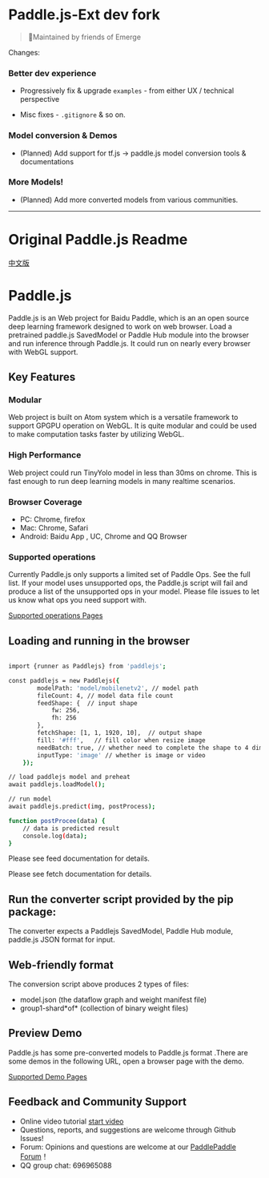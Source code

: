 
# Paddle.js-Ext dev fork

> 🙋Maintained by friends of Emerge


Changes:

### Better dev experience 

- Progressively fix & upgrade `examples` - from either UX  / technical perspective

- Misc fixes - `.gitignore` & so on.

### Model conversion & Demos

- (Planned) Add support for tf.js -> paddle.js model conversion tools & documentations

### More Models!

- (Planned) Add more converted models from various communities. 

---

# Original Paddle.js Readme

[中文版](./README_cn.md)

# Paddle.js

Paddle.js is an Web project for Baidu Paddle, which is an an open source deep learning framework designed to work on web browser. Load a pretrained paddle.js SavedModel or Paddle Hub module into the browser and run inference through Paddle.js. It could run on nearly every browser with WebGL support.

## Key Features

### Modular

Web project is built on Atom system which is a versatile framework to support GPGPU operation on WebGL. It is quite modular and could be used to make computation tasks faster by utilizing WebGL.

### High Performance

Web project could run TinyYolo model in less than 30ms on chrome. This is fast enough to run deep learning models in many realtime scenarios.

### Browser Coverage

* PC: Chrome, firefox
* Mac: Chrome, Safari
* Android: Baidu App , UC, Chrome and QQ Browser

### Supported operations

Currently Paddle.js only supports a limited set of Paddle Ops. See the full list. If your model uses unsupported ops, the Paddle.js script will fail and produce a list of the unsupported ops in your model. Please file issues to let us know what ops you need support with.

[Supported operations Pages](./src/factory/fshader/README.md)


## Loading and running in the browser

```bash

import {runner as Paddlejs} from 'paddlejs';

const paddlejs = new Paddlejs({
        modelPath: 'model/mobilenetv2', // model path
        fileCount: 4, // model data file count
        feedShape: {  // input shape
            fw: 256,
            fh: 256
        },
        fetchShape: [1, 1, 1920, 10],  // output shape
        fill: '#fff',   // fill color when resize image
        needBatch: true, // whether need to complete the shape to 4 dimension
        inputType: 'image' // whether is image or video
    });

// load paddlejs model and preheat
await paddlejs.loadModel();

// run model
await paddlejs.predict(img, postProcess);

function postProcee(data) {
    // data is predicted result
    console.log(data);
}

```

Please see feed documentation for details.

Please see fetch documentation for details.


## Run the converter script provided by the pip package:

The converter expects a Paddlejs SavedModel, Paddle Hub module, paddle.js JSON format for input.


## Web-friendly format

The conversion script above produces 2 types of files:

 - model.json (the dataflow graph and weight manifest file)
 - group1-shard\*of\* (collection of binary weight files)


## Preview Demo

Paddle.js has some pre-converted models to Paddle.js format .There are some demos in the following URL, open a browser page with the demo.

[Supported Demo Pages](./examples/README.md)


## Feedback and Community Support
- Online video tutorial [start video](https://www.bilibili.com/video/BV1gZ4y1H7UA?p=6)
- Questions, reports, and suggestions are welcome through Github Issues!
- Forum: Opinions and questions are welcome at our [PaddlePaddle Forum](https://ai.baidu.com/forum/topic/list/168)！
- QQ group chat: 696965088
